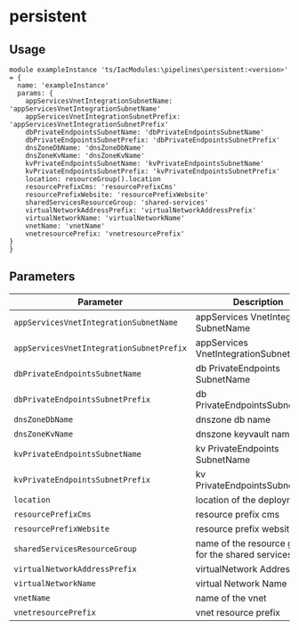 # persistent

## Usage

```bicep
module exampleInstance 'ts/IacModules:\pipelines\persistent:<version>' = {
  name: 'exampleInstance'
  params: {
    appServicesVnetIntegrationSubnetName: 'appServicesVnetIntegrationSubnetName'
    appServicesVnetIntegrationSubnetPrefix: 'appServicesVnetIntegrationSubnetPrefix'
    dbPrivateEndpointsSubnetName: 'dbPrivateEndpointsSubnetName'
    dbPrivateEndpointsSubnetPrefix: 'dbPrivateEndpointsSubnetPrefix'
    dnsZoneDbName: 'dnsZoneDbName'
    dnsZoneKvName: 'dnsZoneKvName'
    kvPrivateEndpointsSubnetName: 'kvPrivateEndpointsSubnetName'
    kvPrivateEndpointsSubnetPrefix: 'kvPrivateEndpointsSubnetPrefix'
    location: resourceGroup().location
    resourcePrefixCms: 'resourcePrefixCms'
    resourcePrefixWebsite: 'resourcePrefixWebsite'
    sharedServicesResourceGroup: 'shared-services'
    virtualNetworkAddressPrefix: 'virtualNetworkAddressPrefix'
    virtualNetworkName: 'virtualNetworkName'
    vnetName: 'vnetName'
    vnetresourcePrefix: 'vnetresourcePrefix'
}
}
```

## Parameters

| Parameter | Description | Type | Default |
| --- | --- | --- | --- |
| `appServicesVnetIntegrationSubnetName` | appServices VnetIntegration SubnetName | string |  |
| `appServicesVnetIntegrationSubnetPrefix` | appServices VnetIntegrationSubnetPrefix | string |  |
| `dbPrivateEndpointsSubnetName` | db PrivateEndpoints SubnetName | string |  |
| `dbPrivateEndpointsSubnetPrefix` | db PrivateEndpointsSubnetPrefix | string |  |
| `dnsZoneDbName` | dnszone db name | string |  |
| `dnsZoneKvName` | dnszone keyvault name | string |  |
| `kvPrivateEndpointsSubnetName` | kv PrivateEndpoints SubnetName | string |  |
| `kvPrivateEndpointsSubnetPrefix` | kv PrivateEndpointsSubnetPrefix | string |  |
| `location` | location of the deployment | string | `resourceGroup().location` |
| `resourcePrefixCms` | resource prefix cms | string |  |
| `resourcePrefixWebsite` | resource prefix website | string |  |
| `sharedServicesResourceGroup` | name of the resource group for the shared services | string | 'shared-services' |
| `virtualNetworkAddressPrefix` | virtualNetwork AddressPrefix | string |  |
| `virtualNetworkName` | virtual Network Name | string |  |
| `vnetName` | name of the vnet | string |  |
| `vnetresourcePrefix` | vnet resource prefix | string |  |